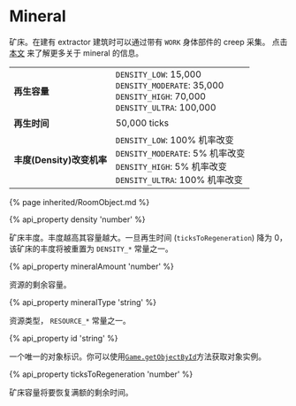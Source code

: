 # Mineral

矿床。在建有 extractor 建筑时可以通过带有 `WORK` 身体部件的 creep 采集。
点击 [本文](/resources.html) 来了解更多关于 mineral 的信息。

<table class="table gameplay-info">
    <tbody>
    <tr>
        <td><strong>再生容量</strong></td>
        <td><code>DENSITY_LOW</code>: 15,000 <br /> <code>DENSITY_MODERATE</code>: 35,000<br /> <code>DENSITY_HIGH</code>: 70,000 <br /> <code>DENSITY_ULTRA</code>: 100,000</td>
    </tr>
    <tr>
        <td><strong>再生时间</strong></td>
        <td>50,000 ticks</td>
    </tr>
    <tr>
        <td><strong>丰度(Density)改变机率</strong></td>
        <td><code>DENSITY_LOW</code>: 100% 机率改变<br /> <code>DENSITY_MODERATE</code>: 5% 机率改变<br /> <code>DENSITY_HIGH</code>: 5% 机率改变<br /> <code>DENSITY_ULTRA</code>: 100% 机率改变</td>
    </tr>
    </tbody>
</table>

{% page inherited/RoomObject.md %}

{% api_property density 'number' %}



矿床丰度。丰度越高其容量越大。一旦再生时间 (<code>ticksToRegeneration</code>) 降为 0，该矿床的丰度将被重置为 <code>DENSITY_*</code> 常量之一。



{% api_property mineralAmount 'number' %}



资源的剩余容量。



{% api_property mineralType 'string' %}



资源类型， <code>RESOURCE_*</code> 常量之一。



{% api_property id 'string' %}



一个唯一的对象标识。你可以使用<a href="#Game.getObjectById"><code>Game.getObjectById</code></a>方法获取对象实例。



{% api_property ticksToRegeneration 'number' %}



矿床容量将要恢复满额的剩余时间。


